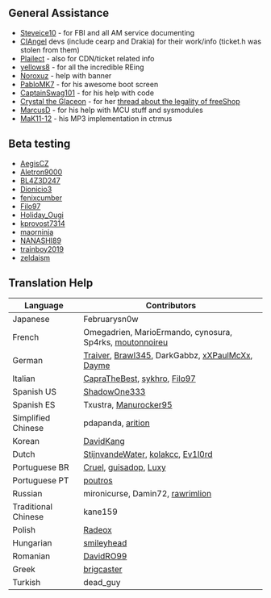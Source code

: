 ## General Assistance

- [Steveice10](https://github.com/Steveice10) - for FBI and all AM service documenting
- [CIAngel](https://github.com/llakssz/CIAngel) devs (include cearp and Drakia) for their work/info (ticket.h was stolen from them)
- [Plailect](https://github.com/Plailect/) - also for CDN/ticket related info
- [yellows8](https://github.com/yellows8) - for all the incredible REing
- [Noroxuz](https://github.com/Noroxuz) - help with banner
- [PabloMK7](https://github.com/mariohacksandglitch) - for his awesome boot screen
- [CaptainSwag101](https://notabug.org/CaptainSwag101) - for his help with code
- [Crystal the Glaceon](https://gbatemp.net/members/crystal-the-glaceon.202697/) - for her [thread about the legality of freeShop](https://gbatemp.net/threads/faq-is-freeshop-legal.469135/)
- [MarcusD](https://github.com/MarcuzD) - for his help with MCU stuff and sysmodules
- [MaK11-12](https://github.com/deltabeard/) - his MP3 implementation in ctrmus

## Beta testing
- [AegisCZ](https://gbatemp.net/members/aegiscz.421188/)
- [Aletron9000](https://gbatemp.net/members/aletron9000.390452/)
- [BL4Z3D247](https://gbatemp.net/members/bl4z3d247.139697/)
- [Dionicio3](https://gbatemp.net/members/dionicio3.415984/)
- [fenixcumber](https://gbatemp.net/members/fenixcumber.413803/)
- [Filo97](https://gbatemp.net/members/filo97.373223/)
- [Holiday_Ougi](https://gbatemp.net/members/holiday_ougi.410511/)
- [kprovost7314](https://gbatemp.net/members/kprovost7314.358517/)
- [maorninja](https://gbatemp.net/members/maorninja.382749/)
- [NANASHI89](https://gbatemp.net/members/nanashi89.302438/)
- [trainboy2019](https://gbatemp.net/members/trainboy2019.373080/)
- [zeldaism](https://gbatemp.net/members/zeldaism.388912/)

## Translation Help

Language | Contributors
--- | ---
Japanese | Februarysn0w
French | Omegadrien, MarioErmando, cynosura, Sp4rks, [moutonnoireu](https://github.com/moutonnoireu)
German | [Traiver](https://github.com/Traiver), [Brawl345](https://github.com/Brawl345), DarkGabbz, [xXPaulMcXx](https://gbatemp.net/members/xxpaulmcxx.390960/), [Dayme](https://gbatemp.net/members/dayme.420104/)
Italian | [CapraTheBest](https://github.com/CapraTheBest), [sykhro](https://github.com/sykhro), [Filo97](https://gbatemp.net/members/filo97.373223/)
Spanish US | [ShadowOne333](https://github.com/ShadowOne333)
Spanish ES | Txustra, [Manurocker95](https://gbatemp.net/members/manurocker95.392008/)
Simplified Chinese | pdapanda, [arition](https://github.com/arition)
Korean | [DavidKang](https://github.com/mcloverkorea)
Dutch | [StijnvandeWater](https://github.com/StijnvandeWater), [kolakcc](https://github.com/kolakcc), [Ev1l0rd](https://gbatemp.net/members/ev1l0rd.374341/)
Portuguese BR | [Cruel](https://github.com/Cruel), [guisadop](https://github.com/guisadop), [Luxy](https://gbatemp.net/members/luxy.423295/)
Portuguese PT | [poutros](https://github.com/poutros)
Russian | mironicurse, Damin72, [rawrimlion](https://github.com/rawrimlion)
Traditional Chinese | kane159
Polish | [Radeox](https://github.com/Radeox)
Hungarian | [smileyhead](https://github.com/smileyhead)
Romanian | [DavidRO99](https://github.com/DAVIDRO999000999)
Greek | [brigcaster](https://github.com/brigcaster)
Turkish | dead_guy

